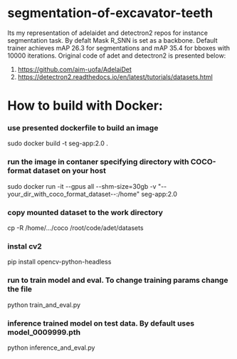 # segmentation-of-excavator-teeth
 Its my representation of adelaidet and detectron2 repos for instance segmentation task. 
 By defalt Mask R_SNN is set as a backbone. Default trainer achieves mAP 26.3 for segmentations and mAP 35.4 for bboxes with 10000 iterations.
 Original code of adet and detectron2 is presented below: 
 1. https://github.com/aim-uofa/AdelaiDet
 2. https://detectron2.readthedocs.io/en/latest/tutorials/datasets.html


# How to build with Docker: 

### use presented dockerfile to build an image
sudo docker build -t seg-app:2.0 .
### run the image in contaner specifying directory with COCO-format dataset on your host
sudo docker run -it --gpus all --shm-size=30gb -v "--your_dir_with_coco_format_dataset--:/home" seg-app:2.0

### copy mounted dataset to the work directory
cp -R /home/.../coco   /root/code/adet/datasets   

### instal cv2
pip install opencv-python-headless

### run to train model and eval. To change training params change the file
python train_and_eval.py  

### inference trained model on test data. By default uses model_0009999.pth
python inference_and_eval.py
